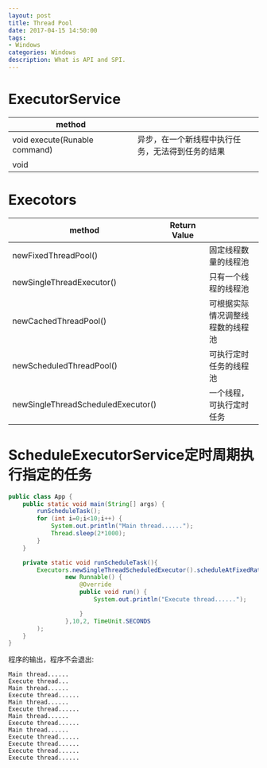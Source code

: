 ```yaml
---
layout: post
title: Thread Pool
date: 2017-04-15 14:50:00
tags:
- Windows
categories: Windows
description: What is API and SPI.
---
```



# ExecutorService

|                         method                   |                                                      |
| ------------------------------------------------ | ---------------------------------------------------- |
| void execute(Runable command)                    | 异步，在一个新线程中执行任务，无法得到任务的结果             |
| void 





# Execotors

|               method               |       Return Value               |                                     |   
| ---------------------------------- | -------------------------------- | ----------------------------------- |
| newFixedThreadPool()               |                                  | 固定线程数量的线程池                    |
| newSingleThreadExecutor()          |                                  | 只有一个线程的线程池                    |
| newCachedThreadPool()              |                                  | 可根据实际情况调整线程数的线程池          |
| newScheduledThreadPool()           |                                  | 可执行定时任务的线程池                  |
| newSingleThreadScheduledExecutor() |                                  | 一个线程，可执行定时任务                |



# ScheduleExecutorService定时周期执行指定的任务

```java
public class App {
    public static void main(String[] args) {
        runScheduleTask();
        for (int i=0;i<10;i++) {
            System.out.println("Main thread......");
            Thread.sleep(2*1000);
        }
    }

    private static void runScheduleTask(){
        Executors.newSingleThreadScheduledExecutor().scheduleAtFixedRate(
                new Runnable() {
                    @Override
                    public void run() {
                        System.out.println("Execute thread......");

                    }
                },10,2, TimeUnit.SECONDS
        );
    }
}
```
程序的输出，程序不会退出:
```text
Main thread......
Execute thread...
Main thread......
Execute thread......
Main thread......
Execute thread......
Main thread......
Execute thread......
Main thread......
Execute thread......
Execute thread......
Execute thread......
Execute thread......
```


